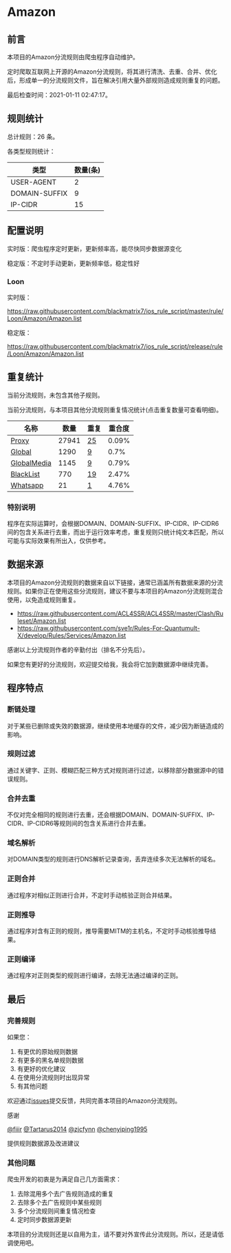 # Amazon

## 前言

本项目的Amazon分流规则由爬虫程序自动维护。

定时爬取互联网上开源的Amazon分流规则，将其进行清洗、去重、合并、优化后，形成单一的分流规则文件，旨在解决引用大量外部规则造成规则重复的问题。



最后检查时间：2021-01-11 02:47:17。

## 规则统计

总计规则：26 条。

各类型规则统计：

| 类型 | 数量(条) |
| ---- | ---- |
| USER-AGENT | 2 |
| DOMAIN-SUFFIX | 9 |
| IP-CIDR | 15 |
## 配置说明

实时版：爬虫程序定时更新，更新频率高，能尽快同步数据源变化

稳定版：不定时手动更新，更新频率低，稳定性好

### Loon 
实时版：

https://raw.githubusercontent.com/blackmatrix7/ios_rule_script/master/rule/Loon/Amazon/Amazon.list

稳定版：

https://raw.githubusercontent.com/blackmatrix7/ios_rule_script/release/rule/Loon/Amazon/Amazon.list

## 重复统计


当前分流规则，未包含其他子规则。


当前分流规则，与本项目其他分流规则重复情况统计(点击重复数量可查看明细)。



| 名称 | 数量 | 重复 | 重合度 |
| ---- | ---- | ---- | ------ |
|  [Proxy](https://github.com/blackmatrix7/ios_rule_script/tree/master/rule/Loon/Proxy)    | 27941   | [25](https://raw.githubusercontent.com/blackmatrix7/ios_rule_script/master/rule/Loon/Amazon/Amazon_Repeat.list)   |   0.09% |
|  [Global](https://github.com/blackmatrix7/ios_rule_script/tree/master/rule/Loon/Global)    | 1290   | [9](https://raw.githubusercontent.com/blackmatrix7/ios_rule_script/master/rule/Loon/Amazon/Amazon_Repeat.list)   |   0.7% |
|  [GlobalMedia](https://github.com/blackmatrix7/ios_rule_script/tree/master/rule/Loon/GlobalMedia)    | 1145   | [9](https://raw.githubusercontent.com/blackmatrix7/ios_rule_script/master/rule/Loon/Amazon/Amazon_Repeat.list)   |   0.79% |
|  [BlackList](https://github.com/blackmatrix7/ios_rule_script/tree/master/rule/Loon/BlackList)    | 770   | [19](https://raw.githubusercontent.com/blackmatrix7/ios_rule_script/master/rule/Loon/Amazon/Amazon_Repeat.list)   |   2.47% |
|  [Whatsapp](https://github.com/blackmatrix7/ios_rule_script/tree/master/rule/Loon/Whatsapp)    | 21   | [1](https://raw.githubusercontent.com/blackmatrix7/ios_rule_script/master/rule/Loon/Amazon/Amazon_Repeat.list)   |   4.76% |
### 特别说明
程序在实际运算时，会根据DOMAIN、DOMAIN-SUFFIX、IP-CIDR、IP-CIDR6间的包含关系进行去重，而出于运行效率考虑，重复规则只统计纯文本匹配，所以可能与实际效果有所出入，仅供参考。

## 数据来源

本项目的Amazon分流规则的数据来自以下链接，通常已涵盖所有数据来源的分流规则。如果你正在使用这些分流规则，建议不要与本项目的Amazon分流规则混合使用，以免造成规则重复。

- https://raw.githubusercontent.com/ACL4SSR/ACL4SSR/master/Clash/Ruleset/Amazon.list
- https://raw.githubusercontent.com/sve1r/Rules-For-Quantumult-X/develop/Rules/Services/Amazon.list


感谢以上分流规则作者的辛勤付出（排名不分先后）。

如果您有更好的分流规则，欢迎提交给我，我会将它加到数据源中继续完善。

## 程序特点

### 断链处理

对于某些已删除或失效的数据源，继续使用本地缓存的文件，减少因为断链造成的影响。

### 规则过滤

通过关键字、正则、模糊匹配三种方式对规则进行过滤，以移除部分数据源中的错误规则。

### 合并去重

不仅对完全相同的规则进行去重，还会根据DOMAIN、DOMAIN-SUFFIX、IP-CIDR、IP-CIDR6等规则间的包含关系进行合并去重。

### 域名解析

对DOMAIN类型的规则进行DNS解析记录查询，丢弃连续多次无法解析的域名。

### 正则合并

通过程序对相似正则进行合并，不定时手动核验正则合并结果。

### 正则推导

通过程序对含有正则的规则，推导需要MITM的主机名，不定时手动核验推导结果。

### 正则编译

通过程序对正则类型的规则进行编译，去除无法通过编译的正则。

## 最后

### 完善规则

如果您：

1. 有更优的原始规则数据
2. 有更多的黑名单规则数据
3. 有更好的优化建议
4. 在使用分流规则时出现异常
5. 有其他问题

欢迎通过[issues](https://github.com/blackmatrix7/ios_rule_script/issues/new)提交反馈，共同完善本项目的Amazon分流规则。

感谢

[@fiiir](https://github.com/fiiir) [@Tartarus2014](https://github.com/Tartarus2014) [@zjcfynn](https://github.com/zjcfynn) [@chenyiping1995](https://github.com/chenyiping1995) 

提供规则数据源及改进建议

### 其他问题

爬虫开发的初衷是为满足自己几方面需求：

1. 去除混用多个去广告规则造成的重复
2. 去除多个去广告规则中某些规则
3. 多个分流规则间重复情况检查
4. 定时同步数据源更新

本项目的分流规则还是以自用为主，请不要对外宣传此分流规则。所以，还是请低调使用吧。